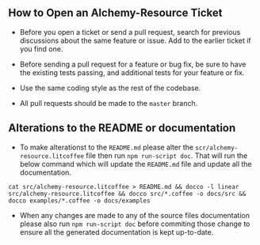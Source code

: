 ## How to Open an Alchemy-Resource Ticket

* Before you open a ticket or send a pull request, search for previous discussions about the same feature or issue. Add to the earlier ticket if you find one.

* Before sending a pull request for a feature or bug fix, be sure to have the existing tests passing, and additional tests for your feature or fix.

* Use the same coding style as the rest of the codebase.

* All pull requests should be made to the `master` branch.

## Alterations to the README or documentation

* To make alterationst to the `README.md` please alter the `scr/alchemy-resource.litcoffee` file then run `npm run-script doc`.  That will run the below command which will update the `README.md` file and update all the documentation.  

```
cat src/alchemy-resource.litcoffee > README.md && docco -l linear src/alchemy-resource.litcoffee && docco src/*.coffee -o docs/src && docco examples/*.coffee -o docs/examples
```
* When any changes are made to any of the source files documentation please also run `npm run-script doc` before commiting those change to ensure all the generated documentation is kept up-to-date.
